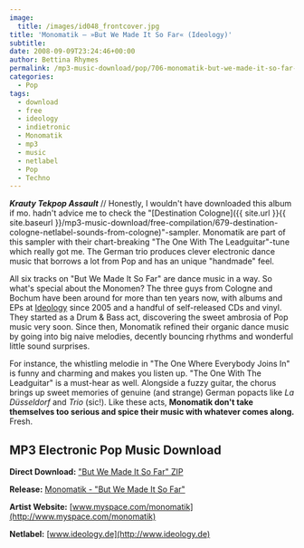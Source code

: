 ```yaml
---
image:
  title: /images/id048_frontcover.jpg
title: 'Monomatik – »But We Made It So Far« (Ideology)'
subtitle: 
date: 2008-09-09T23:24:46+00:00
author: Bettina Rhymes
permalink: /mp3-music-download/pop/706-monomatik-but-we-made-it-so-far-ideology
categories:
  - Pop
tags:
  - download
  - free
  - ideology
  - indietronic
  - Monomatik
  - mp3
  - music
  - netlabel
  - Pop
  - Techno
---
```

***Krauty Tekpop Assault*** // Honestly, I wouldn't have downloaded this album if mo. hadn't advice me to check the "[Destination Cologne]({{ site.url }}{{ site.baseurl }}/mp3-music-download/free-compilation/679-destination-cologne-netlabel-sounds-from-cologne)"-sampler. Monomatik are part of this sampler with their chart-breaking "The One With The Leadguitar"-tune which really got me. The German trio produces clever electronic dance music that borrows a lot from Pop and has an unique "handmade" feel.

<!--more-->

All six tracks on "But We Made It So Far" are dance music in a way. So what's special about the Monomen? The three guys from Cologne and Bochum have been around for more than ten years now, with albums and EPs at [Ideology](http://ideology.de/) since 2005 and a handful of self-released CDs and vinyl. They started as a Drum & Bass act, discovering the sweet ambrosia of Pop music very soon. Since then, Monomatik refined their organic dance music by going into big naive melodies, decently bouncing rhythms and wonderful little sound surprises.

For instance, the whistling melodie in "The One Where Everybody Joins In" is funny and charming and makes you listen up. "The One With The Leadguitar" is a must-hear as well. Alongside a fuzzy guitar, the chorus brings up sweet memories of genuine (and strange) German popacts like _La Düsseldorf_ and _Trio_ (sic!). Like these acts, **Monomatik don't take themselves too serious and spice their music with whatever comes along.** Fresh.

## MP3 Electronic Pop Music Download

**Direct Download:** ["But We Made It So Far" ZIP](ftp://ftp.scene.org/pub/music/groups/ideology/id048/zip/id048_mp3.zip)
  
**Release:** [Monomatik - "But We Made It So Far"](http://www.ideology.de/archives/audio000205.php)
  
**Artist Website:** [www.myspace.com/monomatik](http://www.myspace.com/monomatik)
  
**Netlabel:** [www.ideology.de](http://www.ideology.de)